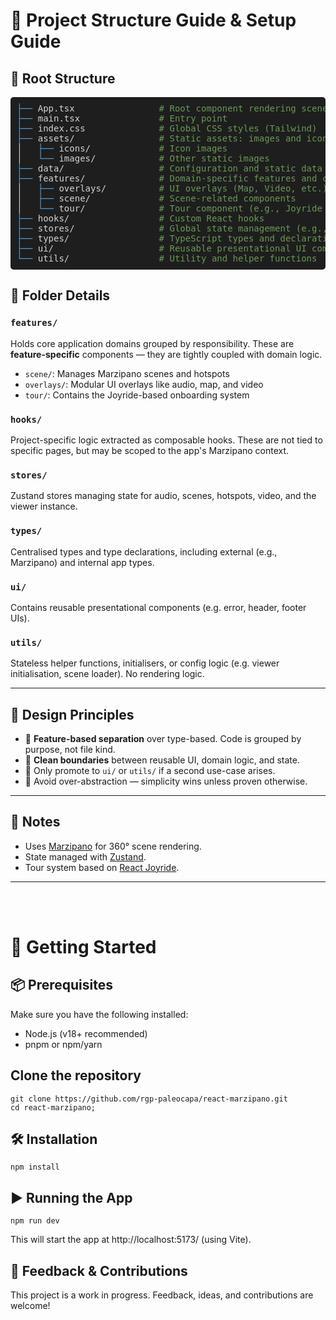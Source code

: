 # 🧭 Project Structure Guide & Setup Guide

## 📁 Root Structure

<pre style="background:#1e1e1e; color:#d4d4d4; padding:10px; border-radius:5px; font-family: monospace;">
<span style="color:#569cd6;">├──</span> App.tsx                <span style="color:#6a9955;"># Root component rendering scenes and overlays</span>
<span style="color:#569cd6;">├──</span> main.tsx               <span style="color:#6a9955;"># Entry point</span>
<span style="color:#569cd6;">├──</span> index.css              <span style="color:#6a9955;"># Global CSS styles (Tailwind)</span>
<span style="color:#569cd6;">├──</span> assets/                <span style="color:#6a9955;"># Static assets: images and icons</span>
│   <span style="color:#569cd6;">├──</span> icons/             <span style="color:#6a9955;"># Icon images</span>
│   <span style="color:#569cd6;">└──</span> images/            <span style="color:#6a9955;"># Other static images</span>
<span style="color:#569cd6;">├──</span> data/                  <span style="color:#6a9955;"># Configuration and static data</span>
<span style="color:#569cd6;">├──</span> features/              <span style="color:#6a9955;"># Domain-specific features and components</span>
│   <span style="color:#569cd6;">├──</span> overlays/          <span style="color:#6a9955;"># UI overlays (Map, Video, etc.)</span>
│   <span style="color:#569cd6;">├──</span> scene/             <span style="color:#6a9955;"># Scene-related components</span>
│   <span style="color:#569cd6;">└──</span> tour/              <span style="color:#6a9955;"># Tour component (e.g., Joyride walkthrough)</span>
<span style="color:#569cd6;">├──</span> hooks/                 <span style="color:#6a9955;"># Custom React hooks</span>
<span style="color:#569cd6;">├──</span> stores/                <span style="color:#6a9955;"># Global state management (e.g., Zustand)</span>
<span style="color:#569cd6;">├──</span> types/                 <span style="color:#6a9955;"># TypeScript types and declarations</span>
<span style="color:#569cd6;">├──</span> ui/                    <span style="color:#6a9955;"># Reusable presentational UI components (e.g. Header, ErrorFallback)</span>
<span style="color:#569cd6;">└──</span> utils/                 <span style="color:#6a9955;"># Utility and helper functions</span>
</pre>


## 🧩 Folder Details

### `features/`
Holds core application domains grouped by responsibility. These are **feature-specific** components — they are tightly coupled with domain logic.

- `scene/`: Manages Marzipano scenes and hotspots
- `overlays/`: Modular UI overlays like audio, map, and video
- `tour/`: Contains the Joyride-based onboarding system

### `hooks/`
Project-specific logic extracted as composable hooks. These are not tied to specific pages, but may be scoped to the app's Marzipano context.

### `stores/`
Zustand stores managing state for audio, scenes, hotspots, video, and the viewer instance.

### `types/`
Centralised types and type declarations, including external (e.g., Marzipano) and internal app types.

### `ui/`
Contains reusable presentational components (e.g. error, header, footer UIs).

### `utils/`
Stateless helper functions, initialisers, or config logic (e.g. viewer initialisation, scene loader). No rendering logic.

---

## 🔧 Design Principles

- 🧠 **Feature-based separation** over type-based. Code is grouped by purpose, not file kind.
- 🧼 **Clean boundaries** between reusable UI, domain logic, and state.
- 🔁 Only promote to `ui/` or `utils/` if a second use-case arises.
- 🚫 Avoid over-abstraction — simplicity wins unless proven otherwise.

---

## 📝 Notes

- Uses [Marzipano](https://www.marzipano.net/) for 360° scene rendering.
- State managed with [Zustand](https://github.com/pmndrs/zustand).
- Tour system based on [React Joyride](https://github.com/gilbarbara/react-joyride).

---

<br>
<br>

# 🚀 Getting Started

## 📦 Prerequisites

Make sure you have the following installed:

  - Node.js (v18+ recommended)
  - pnpm or npm/yarn

## Clone the repository
    git clone https://github.com/rgp-paleocapa/react-marzipano.git
    cd react-marzipano;

## 🛠 Installation
```
npm install
```

## ▶️ Running the App
```
npm run dev
```

This will start the app at http://localhost:5173/ (using Vite).

## 🧃 Feedback & Contributions

This project is a work in progress. Feedback, ideas, and contributions are welcome!
